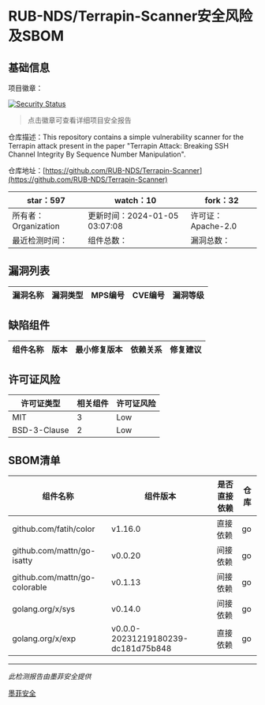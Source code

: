 # RUB-NDS/Terrapin-Scanner安全风险及SBOM

## 基础信息

项目徽章：

[![Security Status](https://www.murphysec.com/platform3/v31/badge/1743335708438315008.svg)](https://www.murphysec.com/console/report/1737899937453756416/1743335708438315008)

> 点击徽章可查看详细项目安全报告

仓库描述：This repository contains a simple vulnerability scanner for the Terrapin attack present in the paper "Terrapin Attack: Breaking SSH Channel Integrity By Sequence Number Manipulation".

仓库地址：[https://github.com/RUB-NDS/Terrapin-Scanner](https://github.com/RUB-NDS/Terrapin-Scanner)

| star：597 | watch：10 | fork：32 |
| ----------- | -------------- | ------------ |
| 所有者：Organization | 更新时间：2024-01-05 03:07:08 | 许可证：Apache-2.0 |
| 最近检测时间： | 组件总数： | 漏洞总数： |




## 漏洞列表

| 漏洞名称 | 漏洞类型 | MPS编号 | CVE编号 | 漏洞等级 |
| ------- | ------ | ------- | ------ | ----- |





## 缺陷组件

| 组件名称 | 版本 | 最小修复版本 | 依赖关系 | 修复建议 |
| -------- | ---- | ------------ | -------- | -------- |





## 许可证风险

| 许可证类型 | 相关组件 | 许可证风险 |
| ---------- | -------- | ---------- |
|MIT|3|Low|
|BSD-3-Clause|2|Low|




## SBOM清单

| 组件名称 | 组件版本 | 是否直接依赖 | 仓库 |
| -------- | -------- | ------------ | ---- |
|github.com/fatih/color|v1.16.0|直接依赖|go|
|github.com/mattn/go-isatty|v0.0.20|间接依赖|go|
|github.com/mattn/go-colorable|v0.1.13|间接依赖|go|
|golang.org/x/sys|v0.14.0|间接依赖|go|
|golang.org/x/exp|v0.0.0-20231219180239-dc181d75b848|直接依赖|go|


------

*此检测报告由墨菲安全提供*

[墨菲安全](www.murphysec.com)